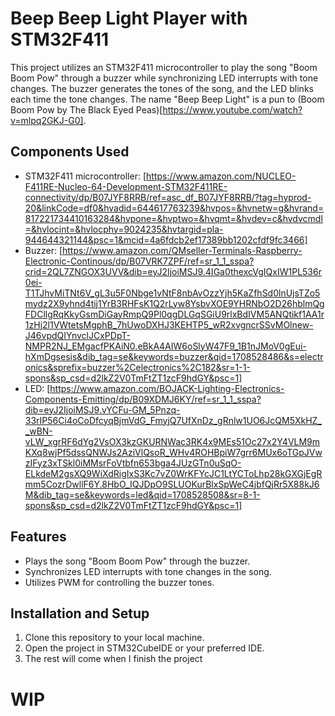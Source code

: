 # Beep Beep Light Player with STM32F411

This project utilizes an STM32F411 microcontroller to play the song "Boom Boom Pow" through a buzzer while synchronizing LED interrupts with tone changes. The buzzer generates the tones of the song, and the LED blinks each time the tone changes. The name "Beep Beep Light" is a pun to (Boom Boom Pow by The Black Eyed Peas)[https://www.youtube.com/watch?v=mlpq2GKJ-G0].

## Components Used

- STM32F411 microcontroller: [https://www.amazon.com/NUCLEO-F411RE-Nucleo-64-Development-STM32F411RE-connectivity/dp/B07JYF8RRB/ref=asc_df_B07JYF8RRB/?tag=hyprod-20&linkCode=df0&hvadid=644617763239&hvpos=&hvnetw=g&hvrand=817221734410163284&hvpone=&hvptwo=&hvqmt=&hvdev=c&hvdvcmdl=&hvlocint=&hvlocphy=9024235&hvtargid=pla-944644321144&psc=1&mcid=4a6fdcb2ef17389bb1202cfdf9fc3466]
- Buzzer: [https://www.amazon.com/QMseller-Terminals-Raspberry-Electronic-Continous/dp/B07VRK7ZPF/ref=sr_1_1_sspa?crid=2QL7ZNGOX3UVV&dib=eyJ2IjoiMSJ9.4IGa0thexcVgIQxIW1PL536r0ei-T1TJhvMiTNt6V_gL3u5F0Nbge1vNtF8nbAvOzzYjh5KaZfhSd0lnUjsTZo5mydz2X9yhnd4tij1YrB3RHFsK1Q2rLyw8YsbvXOE9YHRNbO2D26hblmQgFDCllgRqKkyGsmDiGayRmpQ9Pl0qgDLGqSGiU9rlxBdIVM5ANQtikf1AA1r1zHj2l1VWtetsMgphB_7hUwoDXHJ3KEHTP5_wR2xvgncrSSvMOlnew-J46vpdQIYnvclJCxPDpT-NMPR2NJ_EMgacfPKAiN0.eBkA4AIW6oSlyW47F9_1B1nJMoV0gEui-hXmDgsesis&dib_tag=se&keywords=buzzer&qid=1708528486&s=electronics&sprefix=buzzer%2Celectronics%2C182&sr=1-1-spons&sp_csd=d2lkZ2V0TmFtZT1zcF9hdGY&psc=1]
- LED: [https://www.amazon.com/BOJACK-Lighting-Electronics-Components-Emitting/dp/B09XDMJ6KY/ref=sr_1_1_sspa?dib=eyJ2IjoiMSJ9.vYCFu-GM_5Pnzq-33rIP56Ci4oCoDfcyqBjmVdG_FmyjQ7UfXnDz_gRnlw1UO6JcQM5XkHZ__wBN-vLW_xgrRF6dYg2VsOX3kzGKURNWac3RK4x9MEs51Oc27x2Y4VLM9mKXq8wjPf5dssQNWJs2AziVlQsoR_WHv4ROHBpiW7grr6MUx6oTGpJVwzIFyz3xTSkl0iMMsrFoVtbfn653bga4JUzGTn0uSqO-ELkdeM2gsXQ9WiXdRigIxS3Kc7vZ0WrKFYcJC1LtYCToLhp28kGXGjEgRmm5CozrDwllF6Y.8HbO_IQJDpO9SLUOKurBlxSpWeC4jbfQjRr5X88kJ6M&dib_tag=se&keywords=led&qid=1708528508&sr=8-1-spons&sp_csd=d2lkZ2V0TmFtZT1zcF9hdGY&psc=1]

## Features

- Plays the song "Boom Boom Pow" through the buzzer.
- Synchronizes LED interrupts with tone changes in the song.
- Utilizes PWM for controlling the buzzer tones.

## Installation and Setup

1. Clone this repository to your local machine.
2. Open the project in STM32CubeIDE or your preferred IDE.
3. The rest will come when I finish the project

# WIP
